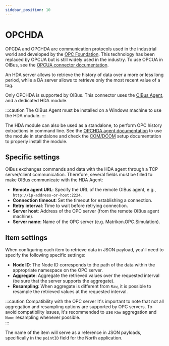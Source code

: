 ```yaml
---
sidebar_position: 10
---
```


# OPCHDA
OPCDA and OPCHDA are communication protocols used in the industrial world and developed by the 
[OPC Foundation](https://opcfoundation.org/). This technology has been replaced by OPCUA but is still widely used in 
the industry. To use OPCUA in OIBus, see the [OPCUA connector documentation](./opcua.md).

An HDA server allows to retrieve the history of data over a more or less long period, while a DA server allows to 
retrieve only the most recent value of a tag.

Only OPCHDA is supported by OIBus. This connector uses the [OIBus Agent](../oibus-agent/installation.mdx), and a 
dedicated HDA module.

:::caution
The OIBus Agent must be installed on a Windows machine to use the HDA module.
:::

The HDA module can also be used as a standalone, to perform OPC history extractions in command line. See the 
[OPCHDA agent documentation](../oibus-agent/opchda.mdx#hda-module) to use the module in standalone and check the 
[COM/DCOM](../oibus-agent/opchda.mdx#comdcom-setup) setup documentation to properly install the module.

## Specific settings
OIBus exchanges commands and data with the HDA agent through a TCP server/client communication. Therefore, several 
fields must be filled to make OIBus communicate with the HDA Agent:
- **Remote agent URL**: Specify the URL of the remote OIBus agent, e.g., `http://ip-address-or-host:2224`.
- **Connection timeout**: Set the timeout for establishing a connection.
- **Retry interval**: Time to wait before retrying connection.
- **Server host**: Address of the OPC server (from the remote OIBus agent machine).
- **Server name**: Name of the OPC server (e.g. Matrikon.OPC.Simulation).

## Item settings
When configuring each item to retrieve data in JSON payload, you'll need to specify the following specific settings:
- **Node ID**: The Node ID corresponds to the path of the data within the appropriate namespace on the OPC server.
- **Aggregate**: Aggregate the retrieved values over the requested interval (be sure that the server supports the aggregate).
- **Resampling**: When aggregate is different from `Raw`, it is possible to resample the retrieved values at the requested
  interval.

:::caution Compatibility with the OPC server
It's important to note that not all aggregation and resampling options are supported by OPC servers. To avoid
compatibility issues, it's recommended to use `Raw` aggregation and `None` resampling whenever possible.    
:::

The name of the item will serve as a reference in JSON payloads, specifically in the `pointID` field for the North application. 